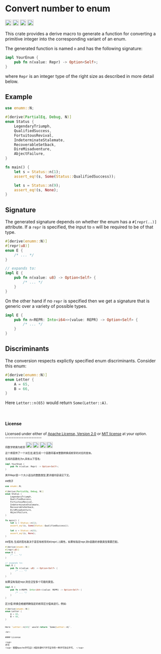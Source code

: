 Convert number to enum
======================

[<img alt="github" src="https://img.shields.io/badge/github-dtolnay/enumn-8da0cb?style=for-the-badge&labelColor=555555&logo=github" height="20">](https://github.com/dtolnay/enumn)
[<img alt="crates.io" src="https://img.shields.io/crates/v/enumn.svg?style=for-the-badge&color=fc8d62&logo=rust" height="20">](https://crates.io/crates/enumn)
[<img alt="docs.rs" src="https://img.shields.io/badge/docs.rs-enumn-66c2a5?style=for-the-badge&labelColor=555555&logo=docs.rs" height="20">](https://docs.rs/enumn)
[<img alt="build status" src="https://img.shields.io/github/actions/workflow/status/dtolnay/enumn/ci.yml?branch=master&style=for-the-badge" height="20">](https://github.com/dtolnay/enumn/actions?query=branch%3Amaster)

This crate provides a derive macro to generate a function for converting a
primitive integer into the corresponding variant of an enum.

The generated function is named `n` and has the following signature:

```rust
impl YourEnum {
    pub fn n(value: Repr) -> Option<Self>;
}
```

where `Repr` is an integer type of the right size as described in more
detail below.

## Example

```rust
use enumn::N;

#[derive(PartialEq, Debug, N)]
enum Status {
    LegendaryTriumph,
    QualifiedSuccess,
    FortuitousRevival,
    IndeterminateStalemate,
    RecoverableSetback,
    DireMisadventure,
    AbjectFailure,
}

fn main() {
    let s = Status::n(1);
    assert_eq!(s, Some(Status::QualifiedSuccess));

    let s = Status::n(9);
    assert_eq!(s, None);
}
```

## Signature

The generated signature depends on whether the enum has a `#[repr(..)]`
attribute. If a `repr` is specified, the input to `n` will be required to be
of that type.

```rust
#[derive(enumn::N)]
#[repr(u8)]
enum E {
    /* ... */
}

// expands to:
impl E {
    pub fn n(value: u8) -> Option<Self> {
        /* ... */
    }
}
```

On the other hand if no `repr` is specified then we get a signature that is
generic over a variety of possible types.

```rust
impl E {
    pub fn n<REPR: Into<i64>>(value: REPR) -> Option<Self> {
        /* ... */
    }
}
```

## Discriminants

The conversion respects explictly specified enum discriminants. Consider
this enum:

```rust
#[derive(enumn::N)]
enum Letter {
    A = 65,
    B = 66,
}
```

Here `Letter::n(65)` would return `Some(Letter::A)`.

<br>

#### License

<sup>
Licensed under either of <a href="LICENSE-APACHE">Apache License, Version
2.0</a> or <a href="LICENSE-MIT">MIT license</a> at your option.
<sup>    
<sup>  
======================

将数字转换为枚举
<img alt="github" src="https://img.shields.io/badge/github-dtolnay/enumn-8da0cb?style=for-the-badge&labelColor=555555&logo=github" height="20">
<img alt="crates.io" src="https://img.shields.io/crates/v/enumn.svg?style=for-the-badge&color=fc8d62&logo=rust" height="20">
<img alt="docs.rs" src="https://img.shields.io/badge/docs.rs-enumn-66c2a5?style=for-the-badge&labelColor=555555&logo=docs.rs" height="20">
<img alt="build status" src="https://img.shields.io/github/actions/workflow/status/dtolnay/enumn/ci.yml?branch=master&style=for-the-badge" height="20">

这个库提供了一个派生宏,能生成一个函数将基本整数转换成枚举的对应的变体。

生成的函数名为n,具有以下签名:
```rust
impl YourEnum {
    pub fn n(value: Repr) -> Option<Self>;
}
```
其中Repr是一个大小适当的整数类型,更详细内容请见下文。

##例子

```rust
use enumn::N;

#[derive(PartialEq, Debug, N)]
enum Status {
    LegendaryTriumph,
    QualifiedSuccess,
    FortuitousRevival,
    IndeterminateStalemate,
    RecoverableSetback,
    DireMisadventure,
    AbjectFailure,
}

fn main() {
    let s = Status::n(1);
    assert_eq!(s, Some(Status::QualifiedSuccess));

    let s = Status::n(9);
    assert_eq!(s, None);
}
```
##签名
生成的签名取决于是否有枚举的#[repr(..)]属性。如果有指定repr,则n函数的参数类型需要匹配。

```rust
#[derive(enumn::N)]
#[repr(u8)]
enum E {
    /* ... */
}

// expands to:
impl E {
    pub fn n(value: u8) -> Option<Self> {
        /* ... */
    }
}
```

如果没有指定repr,则会泛型多个可能的类型。

```rust
impl E {
    pub fn n<REPR: Into<i64>>(value: REPR) -> Option<Self> {
        /* ... */
    }
}
```

区分值
转换会根据明确指定的枚举区分值来进行。例如:


```rust
#[derive(enumn::N)]
enum Letter {
    A = 65,
    B = 66,
}


Here `Letter::n(65)` would return `Some(Letter::A)`.

<br>

#### License

<sup>
许可
<sup> 根据Apache许可证2.0版本或MIT许可证中的一种许可协议许可。 </sup>
